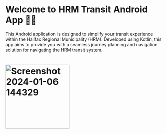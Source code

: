 # Welcome to HRM Transit Android App 🌟🚌

This Android application is designed to simplify your transit experience within the Halifax Regional Municipality (HRM). Developed using Kotlin, this app aims to provide you with a seamless journey planning and navigation solution for navigating the HRM transit system.
# <img width="203" alt="Screenshot 2024-01-06 144329" src="https://github.com/KanishkX/Transit-App/assets/83810155/b516b021-e060-431f-81bf-8a33e5f68378">

